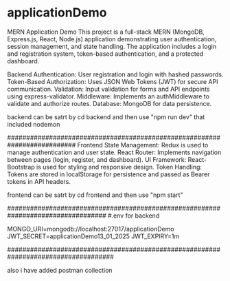 # applicationDemo

MERN Application Demo
This project is a full-stack MERN (MongoDB, Express.js, React, Node.js) application demonstrating user authentication, session management, and state handling. The application includes a login and registration system, token-based authentication, and a protected dashboard.

Backend
Authentication: User registration and login with hashed passwords.
Token-Based Authorization: Uses JSON Web Tokens (JWT) for secure API communication.
Validation: Input validation for forms and API endpoints using express-validator.
Middleware: Implements an authMiddleware to validate and authorize routes.
Database: MongoDB for data persistence.

backend can be satrt by cd backend and then use "npm run dev" that included nodemon

##########################################################################
Frontend
State Management: Redux is used to manage authentication and user state.
React Router: Implements navigation between pages (login, register, and dashboard).
UI Framework: React-Bootstrap is used for styling and responsive design.
Token Handling: Tokens are stored in localStorage for persistence and passed as Bearer tokens in API headers.

frontend can be satrt by cd frontend and then use "npm start"

##################################################################################
#.env for backend

MONGO_URI=mongodb://localhost:27017/applicationDemo
JWT_SECRET=applicationDemo13_01_2025
JWT_EXPIRY=1m

####################################################################################

also i have added postman collection
